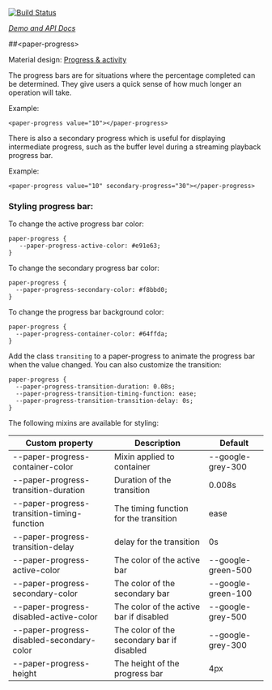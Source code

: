 
<!---

This README is automatically generated from the comments in these files:
paper-progress.html

Edit those files, and our readme bot will duplicate them over here!
Edit this file, and the bot will squash your changes :)

-->

[![Build Status](https://travis-ci.org/PolymerElements/paper-progress.svg?branch=master)](https://travis-ci.org/PolymerElements/paper-progress)

_[Demo and API Docs](https://elements.polymer-project.org/elements/paper-progress)_


##&lt;paper-progress&gt;


Material design: [Progress & activity](https://www.google.com/design/spec/components/progress-activity.html)

The progress bars are for situations where the percentage completed can be
determined. They give users a quick sense of how much longer an operation
will take.

Example:

    <paper-progress value="10"></paper-progress>

There is also a secondary progress which is useful for displaying intermediate
progress, such as the buffer level during a streaming playback progress bar.

Example:

    <paper-progress value="10" secondary-progress="30"></paper-progress>

### Styling progress bar:

To change the active progress bar color:

    paper-progress {
       --paper-progress-active-color: #e91e63;
    }

To change the secondary progress bar color:

    paper-progress {
      --paper-progress-secondary-color: #f8bbd0;
    }

To change the progress bar background color:

    paper-progress {
      --paper-progress-container-color: #64ffda;
    }

Add the class `transiting` to a paper-progress to animate the progress bar when
the value changed. You can also customize the transition:

    paper-progress {
      --paper-progress-transition-duration: 0.08s;
      --paper-progress-transition-timing-function: ease;
      --paper-progress-transition-transition-delay: 0s;
    }

The following mixins are available for styling:

Custom property                             | Description                                 | Default
--------------------------------------------|---------------------------------------------|----------
--paper-progress-container-color            | Mixin applied to container                  | --google-grey-300
--paper-progress-transition-duration        | Duration of the transition                  | 0.008s
--paper-progress-transition-timing-function | The timing function for the transition      | ease
--paper-progress-transition-delay           | delay for the transition                    | 0s
--paper-progress-active-color               | The color of the active bar                 | --google-green-500
--paper-progress-secondary-color            | The color of the secondary bar              | --google-green-100
--paper-progress-disabled-active-color      | The color of the active bar if disabled     | --google-grey-500
--paper-progress-disabled-secondary-color   | The color of the secondary bar if disabled  | --google-grey-300
--paper-progress-height                     | The height of the progress bar              | 4px


